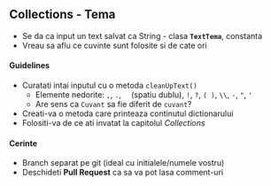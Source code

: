 ## Collections - Tema

 * Se da ca input un text salvat ca String - clasa **`TextTema`**, constanta
 * Vreau sa aflu ce cuvinte sunt folosite si de cate ori
 
 #### Guidelines
 + Curatati intai inputul cu o metoda `cleanUpText()`
    - Elemente nedorite: `,`, `.`, `  `(spatiu dublu), `!`, `?`, `( )`, `\\`, `-`, `"`, `'`
    - Are sens ca `Cuvant` sa fie diferit de `cuvant`?
 + Creati-va o metoda care printeaza continutul dictionarului
 + Folositi-va de ce ati invatat la capitolul _Collections_
 
 #### Cerinte
 + Branch separat pe git (ideal cu initialele/numele vostru)
 + Deschideti **Pull Request** ca sa va pot lasa comment-uri